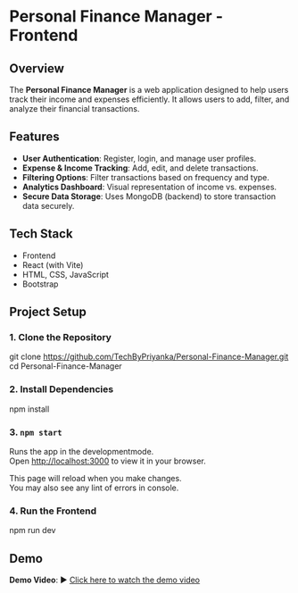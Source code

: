 #  Personal Finance Manager - Frontend  

## Overview  
The **Personal Finance Manager** is a web application designed to help users track their income and expenses efficiently. It allows users to add, filter, and analyze their financial transactions.  

## Features  
- **User Authentication**: Register, login, and manage user profiles.
- **Expense & Income Tracking**: Add, edit, and delete transactions.
- **Filtering Options**: Filter transactions based on frequency and type.
- **Analytics Dashboard**: Visual representation of income vs. expenses.
- **Secure Data Storage**: Uses MongoDB (backend) to store transaction data securely.
  
## Tech Stack
- Frontend
- React (with Vite)
- HTML, CSS, JavaScript
- Bootstrap  

## Project Setup  

### **1. Clone the Repository**  
git clone https://github.com/TechByPriyanka/Personal-Finance-Manager.git
cd Personal-Finance-Manager

### **2. Install Dependencies**
npm install

### **3. `npm start`**
Runs the app in the developmentmode.\
Open [http://localhost:3000](http://localhost:3000) to view it in your browser.

This page will reload when you make changes.\
You may also see any lint of errors in console.

### **4. Run the Frontend**
npm run dev

## Demo

**Demo Video**: ▶ [Click here to watch the demo video](https://drive.google.com/file/d/1JYggf_KAiJ0pg53w4yISEssPLBCglNeA/view?usp=drivesdk)





